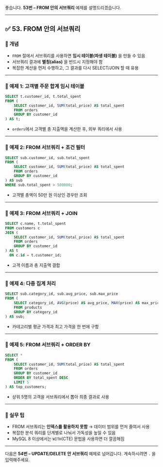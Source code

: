 좋습니다.
**53번 – FROM 안의 서브쿼리** 예제를 설명드리겠습니다.

---

## ✅ 53. FROM 안의 서브쿼리

### 📌 개념

* `FROM` 절에서 서브쿼리를 사용하면 **임시 테이블(파생 테이블)** 을 만들 수 있음
* 서브쿼리 결과에 **별칭(alias)** 을 반드시 지정해야 함
* 복잡한 계산을 먼저 수행하고, 그 결과를 다시 SELECT/JOIN 할 때 유용

---

### 📄 예제 1: 고객별 주문 합계 임시 테이블

```sql
SELECT t.customer_id, t.total_spent
FROM (
    SELECT customer_id, SUM(total_price) AS total_spent
    FROM orders
    GROUP BY customer_id
) AS t;
```

* `orders`에서 고객별 총 지출액을 계산한 후, 외부 쿼리에서 사용

---

### 📄 예제 2: FROM 서브쿼리 + 조건 필터

```sql
SELECT sub.customer_id, sub.total_spent
FROM (
    SELECT customer_id, SUM(total_price) AS total_spent
    FROM orders
    GROUP BY customer_id
) AS sub
WHERE sub.total_spent > 500000;
```

* 고객별 총액이 50만 원 이상인 경우만 조회

---

### 📄 예제 3: FROM 서브쿼리 + JOIN

```sql
SELECT c.name, t.total_spent
FROM customers c
JOIN (
    SELECT customer_id, SUM(total_price) AS total_spent
    FROM orders
    GROUP BY customer_id
) AS t
  ON c.id = t.customer_id;
```

* 고객 이름과 총 지출액 결합

---

### 📄 예제 4: 다중 집계 처리

```sql
SELECT sub.category_id, sub.avg_price, sub.max_price
FROM (
    SELECT category_id, AVG(price) AS avg_price, MAX(price) AS max_price
    FROM products
    GROUP BY category_id
) AS sub;
```

* 카테고리별 평균 가격과 최고 가격을 한 번에 구함

---

### 📄 예제 5: FROM 서브쿼리 + ORDER BY

```sql
SELECT *
FROM (
    SELECT customer_id, SUM(total_price) AS total_spent
    FROM orders
    GROUP BY customer_id
    ORDER BY total_spent DESC
    LIMIT 5
) AS top_customers;
```

* 상위 5명의 고객을 서브쿼리에서 뽑아 최종 결과로 사용

---

### 🧠 실무 팁

* FROM 서브쿼리는 **인덱스를 활용하지 못함** → 데이터 범위를 먼저 줄여서 사용
* 복잡한 분석 쿼리를 단계별로 나눠서 가독성을 높일 수 있음
* MySQL 8 이상에서는 `WITH`(CTE) 문법을 사용하면 더 깔끔해짐

---

다음은 **54번 – UPDATE/DELETE 안 서브쿼리** 예제로 넘어갑니다.
계속하시려면 `.` 을 입력해주세요.
